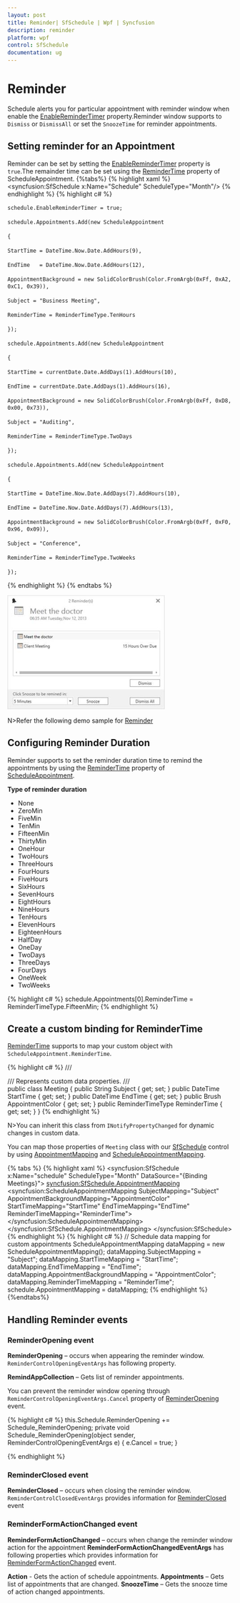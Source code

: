 ```yaml
---
layout: post
title: Reminder| SfSchedule | Wpf | Syncfusion
description: reminder
platform: wpf
control: SfSchedule
documentation: ug
---
```


# Reminder

Schedule alerts you for particular appointment with reminder window when enable the [EnableReminderTimer](https://help.syncfusion.com/cr/wpf/Syncfusion.SfSchedule.WPF~Syncfusion.UI.Xaml.Schedule.SfSchedule~EnableReminderTimer.html) property.Reminder window supports to `Dismiss` or `DismissAll` or set the `SnoozeTime` for reminder appointments.

## Setting reminder for an Appointment
Reminder can be set by setting the [EnableReminderTimer](https://help.syncfusion.com/cr/wpf/Syncfusion.SfSchedule.WPF~Syncfusion.UI.Xaml.Schedule.SfSchedule~EnableReminderTimer.html) property is `true`.The remainder time can be set using the [ReminderTime](https://help.syncfusion.com/cr/cref_files/wpf/Syncfusion.SfSchedule.WPF~Syncfusion.UI.Xaml.Schedule.ScheduleAppointment~ReminderTime.html) property of ScheduleAppointment.
{%tabs%}
{% highlight xaml %}
<Grid>
    <syncfusion:SfSchedule x:Name="Schedule" ScheduleType="Month"/>
</Grid>
{% endhighlight %}
{% highlight c# %}


	schedule.EnableReminderTimer = true;

	schedule.Appointments.Add(new ScheduleAppointment

	{

	StartTime = DateTime.Now.Date.AddHours(9),

	EndTime   = DateTime.Now.Date.AddHours(12),

	AppointmentBackground = new SolidColorBrush(Color.FromArgb(0xFf, 0xA2, 0xC1, 0x39)),

	Subject = "Business Meeting",

	ReminderTime = ReminderTimeType.TenHours

	});

	schedule.Appointments.Add(new ScheduleAppointment

	{

	StartTime = currentDate.Date.AddDays(1).AddHours(10),

	EndTime = currentDate.Date.AddDays(1).AddHours(16),

	AppointmentBackground = new SolidColorBrush(Color.FromArgb(0xFf, 0xD8, 0x00, 0x73)),

	Subject = "Auditing",

	ReminderTime = ReminderTimeType.TwoDays

	});

	schedule.Appointments.Add(new ScheduleAppointment

	{

	StartTime = DateTime.Now.Date.AddDays(7).AddHours(10),

	EndTime = DateTime.Now.Date.AddDays(7).AddHours(13),

	AppointmentBackground = new SolidColorBrush(Color.FromArgb(0xFf, 0xF0, 0x96, 0x09)),

	Subject = "Conference",

	ReminderTime = ReminderTimeType.TwoWeeks

	});

{% endhighlight %}
{% endtabs %}

![Reminder-Window](Reminder_images/Reminder_img1.jpeg)

N>Refer the following demo sample for [Reminder](https://github.com/syncfusion/wpf-demos/tree/master/SfSchedule.WPF/Samples/ReminderAlert)

## Configuring Reminder Duration
Reminder supports to set the reminder duration time to remind the appointments by using the [ReminderTime](https://help.syncfusion.com/cr/cref_files/wpf/Syncfusion.SfSchedule.WPF~Syncfusion.UI.Xaml.Schedule.ScheduleAppointment~ReminderTime.html) property of [ScheduleAppointment](https://help.syncfusion.com/cr/wpf/Syncfusion.SfSchedule.WPF~Syncfusion.UI.Xaml.Schedule.ScheduleAppointment.html).

**Type of reminder duration**

* None
* ZeroMin
* FiveMin
* TenMin
* FifteenMin
* ThirtyMin
* OneHour
* TwoHours
* ThreeHours
* FourHours
* FiveHours
* SixHours
* SevenHours
* EightHours
* NineHours
* TenHours
* ElevenHours
* EighteenHours
* HalfDay
* OneDay
* TwoDays
* ThreeDays
* FourDays
* OneWeek
* TwoWeeks

{% highlight c# %}
schedule.Appointments[0].ReminderTime = ReminderTimeType.FifteenMin;
{% endhighlight %}


## Create a custom binding for ReminderTime
[ReminderTime](https://help.syncfusion.com/cr/cref_files/wpf/Syncfusion.SfSchedule.WPF~Syncfusion.UI.Xaml.Schedule.ScheduleAppointment~ReminderTime.html) supports to map your custom object with `ScheduleAppointment.ReminderTime`.

{% highlight c# %}
/// <summary>
/// Represents custom data properties.
/// </summary>
public class Meeting
{
    public String Subject { get; set; }
	public DateTime StartTime { get; set; }
	public DateTime EndTime { get; set; }
	public Brush AppointmentColor { get; set; }
	public ReminderTimeType ReminderTime { get; set; }
}
{% endhighlight %}

N>You can inherit this class from `INotifyPropertyChanged` for dynamic changes in custom data.


You can map those properties of `Meeting` class with our [SfSchedule](https://help.syncfusion.com/cr/cref_files/wpf/Syncfusion.SfSchedule.WPF~Syncfusion.UI.Xaml.Schedule.SfSchedule.html) control by using [AppointmentMapping](https://help.syncfusion.com/cr/wpf/Syncfusion.SfSchedule.WPF~Syncfusion.UI.Xaml.Schedule.SfSchedule~AppointmentMapping.html) and [ScheduleAppointmentMapping](https://help.syncfusion.com/cr/cref_files/wpf/Syncfusion.SfSchedule.WPF~Syncfusion.UI.Xaml.Schedule.ScheduleAppointmentMapping.html).

{% tabs %}
{% highlight xaml %}
<syncfusion:SfSchedule x:Name="schedule" ScheduleType="Month" DataSource="{Binding Meetings}">
	<syncfusion:SfSchedule.AppointmentMapping>
		<syncfusion:ScheduleAppointmentMapping
			SubjectMapping="Subject"
			AppointmentBackgroundMapping="AppointmentColor"
			StartTimeMapping="StartTime"
			EndTimeMapping="EndTime"
			ReminderTimeMapping="ReminderTime">
		</syncfusion:ScheduleAppointmentMapping>
	</syncfusion:SfSchedule.AppointmentMapping>
</syncfusion:SfSchedule>
{% endhighlight %}
{% highlight c# %}
// Schedule data mapping for custom appointments
ScheduleAppointmentMapping dataMapping = new ScheduleAppointmentMapping();
dataMapping.SubjectMapping = "Subject";
dataMapping.StartTimeMapping = "StartTime";
dataMapping.EndTimeMapping = "EndTime";
dataMapping.AppointmentBackgroundMapping = "AppointmentColor";
dataMapping.ReminderTimeMapping = "ReminderTime";
schedule.AppointmentMapping = dataMapping;
{% endhighlight %}
{%endtabs%}

## Handling Reminder events

### ReminderOpening event

**ReminderOpening** – occurs when appearing the reminder window.
`ReminderControlOpeningEventArgs` has following property.

**RemindAppCollection** – Gets list of reminder appointments.

You can prevent the reminder window opening through `ReminderControlOpeningEventArgs.Cancel` property of [ReminderOpening](https://help.syncfusion.com/cr/cref_files/wpf/Syncfusion.SfSchedule.WPF~Syncfusion.UI.Xaml.Schedule.SfSchedule~ReminderOpening_EV.html) event.

{% highlight c# %}
this.Schedule.ReminderOpening += Schedule_ReminderOpening;
private void Schedule_ReminderOpening(object sender, ReminderControlOpeningEventArgs e)
{
    e.Cancel = true;
}

{% endhighlight %}

### ReminderClosed event

**ReminderClosed** – occurs when closing the reminder window.
`ReminderControlClosedEventArgs` provides information for [ReminderClosed](https://help.syncfusion.com/cr/cref_files/wpf/Syncfusion.SfSchedule.WPF~Syncfusion.UI.Xaml.Schedule.SfSchedule~ReminderClosed_EV.html) event

### ReminderFormActionChanged event

**ReminderFormActionChanged** – occurs when change the reminder window action for the appointment
**ReminderFormActionChangedEventArgs** has following properties which provides information for [ReminderFormActionChanged](https://help.syncfusion.com/cr/cref_files/wpf/Syncfusion.SfSchedule.WPF~Syncfusion.UI.Xaml.Schedule.SfSchedule~ReminderFormActionChanged_EV.html) event.

**Action** - Gets the action of schedule appointments.
**Appointments** – Gets list of appointments that are changed.
**SnoozeTime** – Gets the snooze time of action changed appointments.
